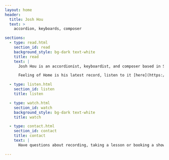 ```yaml
---
layout: home
header:
  title: Josh Hou
  text: >
    accordion, keyboards, composer

sections:
  - type: read.html
    section_id: read
    background_style: bg-dark text-white
    title: read
    text: |
      Josh Hou is an accordionist, keyboardist, and composer based in Seattle, Washington. He can be found singing and playing various kinds of music in a variety of venues in the greater Seattle area. His projects include: instrumental Chinese jazz, How Short - a swing band with vocal harmonies, Tiny Funk Band, and Jazztalk Seattle - a Seattle area jazz podcast.

      Feeling of Home is his latest record, listen to it [here](https://joshhou.bandcamp.com/album/feeling-of-home)! For press, the link to the EPK is [here](/assets/Feeling of Home EPK.pdf).

  - type: listen.html
    section_id: listen
    title: listen

  - type: watch.html
    section_id: watch
    background_style: bg-dark text-white
    title: watch

  - type: contact.html
    section_id: contact
    title: contact
    text: |
      Have questions about recording, taking a lesson or booking a show? Send me an email at [me@joshuahou.com](mailto:me@joshuahou.com){: target="_blank" rel="noopener noreferrer"}. You can also follow me on [instagram](https://instagram.com/accordionjosh) and [youtube](https://www.youtube.com/channel/UCfCH_4ZGc8Rnt0LlWr-WGVQ/) to keep up with new music coming out!

---
```

